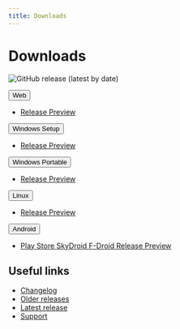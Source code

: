 ```yaml
---
title: Downloads
---
```


# Downloads

![GitHub release (latest by date)](https://img.shields.io/github/v/release/LinwoodCloud/dev_doctor?style=for-the-badge)

<div class="row margin-bottom--lg">
<div class="dropdown dropdown--hoverable">
  <button class="button button--outline button--primary">Web</button>
  <ul class="dropdown__menu">
    <li>
      <a class="dropdown__link" href="https://dev-doctor.linwood.dev">
        Release
      </a>
      <a class="dropdown__link" href="https://preview.dev-doctor.linwood.dev">
        Preview
      </a>
    </li>
  </ul>
</div>
<div class="dropdown dropdown--hoverable">
  <button class="button button--outline button--info">Windows Setup</button>
  <ul class="dropdown__menu">
    <li>
      <a class="dropdown__link" href="https://github.com/LinwoodCloud/dev_doctor/releases/download/release/DevDoctor-Setup.exe">
        Release
      </a>
      <a class="dropdown__link" href="https://github.com/LinwoodCloud/dev_doctor/releases/download/preview/DevDoctor-Setup.exe">
        Preview
      </a>
    </li>
  </ul>
</div>
<div class="dropdown dropdown--hoverable">
  <button class="button button--outline button--info">Windows Portable</button>
  <ul class="dropdown__menu">
    <li>
      <a class="dropdown__link" href="https://github.com/LinwoodCloud/dev_doctor/releases/download/release/windows.zip">
        Release
      </a>
      <a class="dropdown__link" href="https://github.com/LinwoodCloud/dev_doctor/releases/download/preview/windows.zip">
        Preview
      </a>
    </li>
  </ul>
</div>
<div class="dropdown dropdown--hoverable">
  <button class="button button--outline button--danger">Linux</button>
  <ul class="dropdown__menu">
    <li>
      <a class="dropdown__link" href="https://github.com/LinwoodCloud/dev_doctor/releases/download/release/linux.zip">
        Release
      </a>
      <a class="dropdown__link" href="https://github.com/LinwoodCloud/dev_doctor/releases/download/preview/linux.zip">
        Preview
      </a>
    </li>
  </ul>
</div>
<div class="dropdown dropdown--hoverable">
  <button class="button button--outline button--warning">Android</button>
  <ul class="dropdown__menu">
    <li>
      <a class="dropdown__link" href="https://play.google.com/store/apps/details?id=com.github.linwoodcloud.dev_doctor">
        Play Store
      </a>
      <a class="dropdown__link" href="https://to.skydroid.app/com.github.linwoodcloud.dev_doctor.izzyondroid">
        SkyDroid
      </a>
      <a class="dropdown__link" href="https://www.f-droid.org/en/packages/com.github.linwoodcloud.dev_doctor/">
        F-Droid
      </a>
      <a class="dropdown__link" href="https://github.com/LinwoodCloud/dev_doctor/releases/download/release/app-release.apk">
        Release
      </a>
      <a class="dropdown__link" href="https://github.com/LinwoodCloud/dev_doctor/releases/download/preview/app-release.apk">
        Preview
      </a>
    </li>
  </ul>
</div>
</div>

## Useful links

- [Changelog](changelog)
- [Older releases](https://github.com/LinwoodCloud/dev_doctor/releases)
- [Latest release](https://github.com/LinwoodCloud/dev_doctor/releases/latest)
- [Support](https://discord.linwood.dev)
